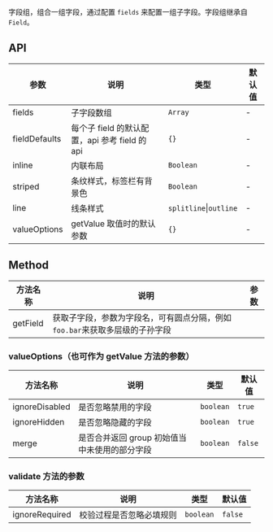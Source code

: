 字段组，组合一组字段，通过配置 `fields` 来配置一组子字段。字段组继承自 `Field`。

## API

| 参数          | 说明                                           | 类型                   | 默认值 |
| ------------- | ---------------------------------------------- | ---------------------- | ------ |
| fields        | 子字段数组                                     | `Array`                | -      |
| fieldDefaults | 每个子 field 的默认配置，api 参考 field 的 api | `{}`                   | -      |
| inline        | 内联布局                                       | `Boolean`              | -      |
| striped       | 条纹样式，标签栏有背景色                       | `Boolean`              | -      |
| line          | 线条样式                                       | `splitline`\|`outline` | -      |
| valueOptions  | getValue 取值时的默认参数                      | `{}`                   | -      |

## Method

| 方法名称 | 说明                                                                        | 参数 |
| -------- | --------------------------------------------------------------------------- | ---- |
| getField | 获取子字段，参数为字段名，可有圆点分隔，例如`foo.bar`来获取多层级的子孙字段 |      |

### valueOptions（也可作为 getValue 方法的参数）

| 方法名称       | 说明                                          | 类型      | 默认值  |
| -------------- | --------------------------------------------- | --------- | ------- |
| ignoreDisabled | 是否忽略禁用的字段                            | `boolean` | `true`  |
| ignoreHidden   | 是否忽略隐藏的字段                            | `boolean` | `true`  |
| merge          | 是否合并返回 group 初始值当中未使用的部分字段 | `boolean` | `false` |

### validate 方法的参数

| 方法名称       | 说明                     | 类型      | 默认值  |
| -------------- | ------------------------ | --------- | ------- |
| ignoreRequired | 校验过程是否忽略必填规则 | `boolean` | `false` |
